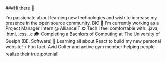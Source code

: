 ###Hi there 👋

I'm passionate about learning new technologies and wish to increase my presence in the open source community.
BIO
🏢 I'm currently working as a Project Manager Intern @ AllianceIT
⚙️ Tech I feel comfortable with: .java, .html, .css, .c
🎓 Completing a Bachlors of Computing at The University of Guelph (BE. Software)
🌱 Learning all about React to build my new personal website!
⚡ Fun fact: Avid Golfer and active gym member helping people realize their true potenial!




<!--
**GraysonM31/GraysonM31** is a ✨ _special_ ✨ repository because its `README.md` (this file) appears on your GitHub profile.

Here are some ideas to get you started:

- 🔭 I’m currently working on ...
- 🌱 I’m currently learning ...
- 👯 I’m looking to collaborate on ...
- 🤔 I’m looking for help with ...
- 💬 Ask me about ...
- 📫 How to reach me: ...
- 😄 Pronouns: ...
- ⚡ Fun fact: ...
-->
